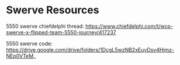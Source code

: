 # Swerve Resources

5550 swerve chiefdelphi thread: https://www.chiefdelphi.com/t/wcp-swerve-x-flipped-team-5550-journey/417237

5550 swerve code: https://drive.google.com/drive/folders/1DcgL5wzNB2xEuyDsv4Hjmz-NEp0VTeM_
